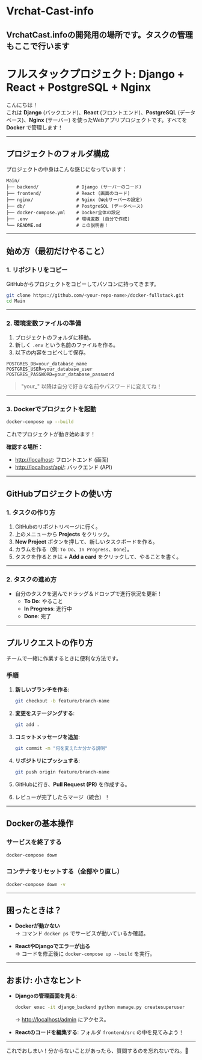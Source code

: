 # Vrchat-Cast-info
VrchatCast.infoの開発用の場所です。タスクの管理もここで行います
---

# フルスタックプロジェクト: Django + React + PostgreSQL + Nginx

こんにちは！  
これは **Django** (バックエンド)、**React** (フロントエンド)、**PostgreSQL** (データベース)、**Nginx** (サーバー) を使ったWebアプリプロジェクトです。すべてを **Docker** で管理します！

---

## プロジェクトのフォルダ構成

プロジェクトの中身はこんな感じになっています：

```
Main/
├── backend/              # Django (サーバーのコード)
├── frontend/             # React (画面のコード)
├── nginx/                # Nginx (Webサーバーの設定)
├── db/                   # PostgreSQL (データベース)
├── docker-compose.yml    # Docker全体の設定
├── .env                  # 環境変数 (自分で作成)
└── README.md             # この説明書！
```

---

## 始め方（最初だけやること）

### 1. リポジトリをコピー
GitHubからプロジェクトをコピーしてパソコンに持ってきます。

```bash
git clone https://github.com/<your-repo-name>/docker-fullstack.git
cd Main
```

---

### 2. 環境変数ファイルの準備

1. プロジェクトのフォルダに移動。
2. 新しく `.env` という名前のファイルを作る。
3. 以下の内容をコピペして保存。

```env
POSTGRES_DB=your_database_name
POSTGRES_USER=your_database_user
POSTGRES_PASSWORD=your_database_password
```

> "your_" 以降は自分で好きな名前やパスワードに変えてね！

---

### 3. Dockerでプロジェクトを起動

```bash
docker-compose up --build
```

これでプロジェクトが動き始めます！  

**確認する場所：**
- [http://localhost](http://localhost): フロントエンド (画面)
- [http://localhost/api/](http://localhost/api/): バックエンド (API)

---

## GitHubプロジェクトの使い方

### 1. タスクの作り方

1. GitHubのリポジトリページに行く。
2. 上のメニューから **Projects** をクリック。
3. **New Project** ボタンを押して、新しいタスクボードを作る。
4. カラムを作る（例: `To Do`、`In Progress`、`Done`）。
5. タスクを作るときは **+ Add a card** をクリックして、やることを書く。

---

### 2. タスクの進め方

- 自分のタスクを選んでドラッグ＆ドロップで進行状況を更新！
  - **To Do**: やること
  - **In Progress**: 進行中
  - **Done**: 完了

---

## プルリクエストの作り方

チームで一緒に作業するときに便利な方法です。

### 手順

1. **新しいブランチを作る**:
   ```bash
   git checkout -b feature/branch-name
   ```

2. **変更をステージングする**:
   ```bash
   git add .
   ```

3. **コミットメッセージを追加**:
   ```bash
   git commit -m "何を変えたか分かる説明"
   ```

4. **リポジトリにプッシュする**:
   ```bash
   git push origin feature/branch-name
   ```

5. GitHubに行き、**Pull Request (PR)** を作成する。

6. レビューが完了したらマージ（統合）！

---

## Dockerの基本操作

### サービスを終了する

```bash
docker-compose down
```

### コンテナをリセットする（全部やり直し）

```bash
docker-compose down -v
```

---

## 困ったときは？

- **Dockerが動かない**  
  → コマンド `docker ps` でサービスが動いているか確認。

- **ReactやDjangoでエラーが出る**  
  → コードを修正後に `docker-compose up --build` を実行。

---

## おまけ: 小さなヒント

- **Djangoの管理画面を見る**:
  ```bash
  docker exec -it django_backend python manage.py createsuperuser
  ```
  → [http://localhost/admin](http://localhost/admin) にアクセス。

- **Reactのコードを編集する**:
  フォルダ `frontend/src` の中を見てみよう！

---

これでおしまい！分からないことがあったら、質問するのを忘れないでね。🎉

